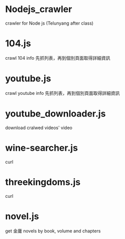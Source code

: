 # Nodejs_crawler
crawler for Node js (Telunyang after class)

# 104.js
crawl 104 info
先抓列表，再到個別頁面取得詳細資訊

# youtube.js
crawl youtube info
先抓列表，再到個別頁面取得詳細資訊

# youtube_downloader.js
download cralwed videos' video

# wine-searcher.js
curl

# threekingdoms.js
curl

# novel.js 
get 金庸 novels by book, volume and chapters